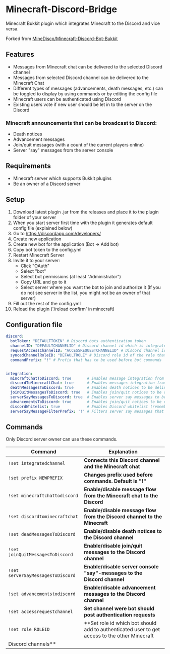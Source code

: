 # Minecraft-Discord-Bridge

Minecraft Bukkit plugin which integrates Minecraft to the Discord and vice versa.

Forked from [MineDisco/Minecraft-Discord-Bot-Bukkit](https://github.com/MineDisco/Minecraft-Discord-Bot-Bukkit)

## Features

* Messages from Minecraft chat can be delivered to the selected Discord channel
* Messages from selected Discord channel can be delivered to the Minecraft Chat
* Different types of messages (advancements, death messages, etc.) can be toggled to display by using commands or by
  editing the config file
* Minecraft users can be authenticated using Discord
* Existing users vote if new user should be let in to the server on the Discord

### Minecraft announcements that can be broadcast to Discord:

* Death notices
* Advancement messages
* Join/quit messages (with a count of the current players online)
* Server "say" messages from the server console

## Requirements

* Minecraft server which supports Bukkit plugins
* Be an owner of a Discord server

## Setup

1. Download latest plugin .jar from the releases and place it to the plugin folder of your server
2. When you start server first time with the plugin it generates default config file (explained below)
3. Go to https://discordapp.com/developers/
4. Create new application
5. Create new bot for the application (Bot -> Add bot)
6. Copy bot token to the config.yml
7. Restart Minecraft Server
8. Invite it to your server:
    - Click "OAuth"
    - Select "bot"
    - Select bot permissions (at least "Administrator")
    - Copy URL and go to it
    - Select server where you want the bot to join and authorize it (If you do not see server in the list, you might not
      be an owner of that server)
9. Fill out the rest of the config.yml
10. Reload the plugin ('/reload confirm' in minecraft)

## Configuration file

```yml
discord:
  botToken: "DEFAULTTOKEN" # Discord bots authentication token
  channelID: "DEFAULTCHANNELID" # Discord channel id which is integrated with the Minecraft channel
  requestAccessChannelID: "ACCESSREQUESTCHANNELID" # Discord channel id of the channel were already allowed users vote if new user should be let in to the server
  syncedChannelRoleID: "DEFAULTROLE" # Discord role id of the role that have access to integrated Discord and request voting channel 
  commandPrefix: "!" # Prefix that has to be used before bot commands


integration:
  mincraftChatToDiscord: true       # Enables message integration from Minecraft chat to Discord channel
  discordToMinecraftChat: true      # Enables messages integration from Discord channel to Minecraft chat 
  deathMessagesToDiscord: true      # Enables death notices to be delivered to Discord channel
  joinQuitMessagesToDiscord: true   # Enables join/quit notices to be delivered to Discord channel
  serverSayMessagesToDiscord: true  # Enables server say messages to be delivered to Discord channel
  advancementsToDiscord: true       # Enables join/quit notices to be delivered to Discord channel
  discordWhitelist: true            # Enables Discord whitelist (remember to disable original whitelist from the server settings)
  serverSayMessageFilterPrefix: '!' # Filters server say messages that begins with this prefix
```

## Commands

Only Discord server owner can use these commands.

| Command        | Explanation |
| ------------- |--------------|
| `!set integratedchannel` | **Connects this Discord channel and the Minecraft chat**|
| `!set prefix NEWPREFIX` | **Changes prefix used before commands. Default is "!"** |
| `!set minecraftchattodiscord`  | **Enable/disable message flow from the Minecraft chat to the Discord** |
| `!set discordtominecraftchat ` | **Enable/disable message flow from the Discord channel to the Minecraft** |
| `!set deadMessagesToDiscord` | **Enable/disable death notices to the Discord channel** |
| `!set joinQuitMessagesToDiscord ` | **Enable/disable join/quit messages to the Discord channel** |
| `!set serverSayMessagesToDiscord ` | **Enable/disable server console "say"-messages to the Discord channel** |
| `!set advancementstodiscord ` | **Enable/disable advancement messages to the Discord channel** |
| `!set accessrequestchannel ` | **Set channel were bot should post authentication requests** |
| `!set role ROLEID ` | **Set role id which bot should add to authenticated user to get access to the other Minecraft
Discord channels** |









